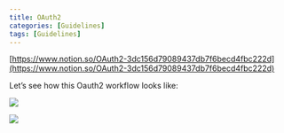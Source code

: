 ```yaml
---
title: OAuth2
categories: [Guidelines]
tags: [Guidelines]
---
```


[https://www.notion.so/OAuth2-3dc156d79089437db7f6becd4fbc222d](https://www.notion.so/OAuth2-3dc156d79089437db7f6becd4fbc222d)


Let’s see how this Oauth2 workflow looks like:


![](https://prod-files-secure.s3.us-west-2.amazonaws.com/9960fb2a-b75e-4bea-a8f9-b00925db1215/3bce41e0-99e8-4ebd-9701-e2bc9cbb79a2/Untitled.png?X-Amz-Algorithm=AWS4-HMAC-SHA256&X-Amz-Content-Sha256=UNSIGNED-PAYLOAD&X-Amz-Credential=ASIAZI2LB466YKRHDBQT%2F20250509%2Fus-west-2%2Fs3%2Faws4_request&X-Amz-Date=20250509T202453Z&X-Amz-Expires=3600&X-Amz-Security-Token=IQoJb3JpZ2luX2VjEOz%2F%2F%2F%2F%2F%2F%2F%2F%2F%2FwEaCXVzLXdlc3QtMiJHMEUCIQCs7tXW921RCiPQY6FIIy3uC95ZWhZcCro38AWl1SbWqwIgEF1OY5MC0qrcM%2F6SSUOfcybv3WWUrNqcB5kvgcR2TX0qiAQIlf%2F%2F%2F%2F%2F%2F%2F%2F%2F%2FARAAGgw2Mzc0MjMxODM4MDUiDNRVZ8u1pw4j6%2F169CrcA5rhcEg%2FQ%2FsdUxZ2gazYyKPVwILsDBO1ibKpeqSVQc7wXPgkwCI2lWkfD6LAkoi6eITb%2BOrFMjEB9Gmsictnhny1u9ivrP2%2FRqliLXNZ2T4HyvulTjgTFd%2FEmbcjD27ZOF6KnG33gs%2FwhYnTdQvxsQitcqT%2FFOPf4KPVixvWeJ3ekRzP1lC0EjVaM8JvxK%2B8PHe682wrN4jEKdvPO2LUPB3qseTBJ88Xq50z0E9rWZacYdzHaeFPUpBh4RRUSISmFvvT26BBGxg8TXV29E1jb9H2AjYkKHmQRkIAhs%2BNxoR8RG%2F4XvJInUt3n6kyaytRP7v89LpP2JdtJ4LlLlW7NgfL7RzCDr%2FHcXhcFqvP80GJnmVaUunVaqreY0OsXf%2FMPqpVylSulPxHYEjhh%2B4yb4poe3n4QdXR8FbS7YSoqG4X7%2FOzQCNoTIq0%2Bg9sdhXmvgQR4eoqkzkq%2BvjGgycx%2BUV0ZUBnsX2BE9dM2t5sd%2Bl2APABBR0diz57zE5RiSdlIr%2FUMsz6Ot8%2BQCMsij2Nsp76gMzMIFiA738IP0Z%2Fe%2B2F1IYk7S%2BpWPKvMy7FLQi0UcYxjYXlEJ25VrOEnVfvnry2cEzvdEbcR%2BpQwU%2F1esPR0rKo95LIIbpz7igvMK7E%2BcAGOqUBfZMgYhUU3EPyUmpHsvTuNNFLAA3Pt0Toj3lvbu9bjtrBhSXjYhHObg3rfEg7Cw432WFymwYtpy7RrVTke%2FXdM0KOOXn5BYGrTO9rJ5t9YA9DWxZ%2BEXChtW%2FOqbe6yZxYDlx%2B7nyEgZNlyby%2FZ7L%2FePC%2B0aZPVEvqhtFDEY8I2BFtJIYGJAu6RvzsUcR7W5TUf%2FEWk4sX1%2FK5OLB8No5SSeInff9I&X-Amz-Signature=de2026be4e67deb640e06be4ed5d1fa456da5c3b885656be48e00b1cb77f908b&X-Amz-SignedHeaders=host&x-id=GetObject)


![](https://prod-files-secure.s3.us-west-2.amazonaws.com/9960fb2a-b75e-4bea-a8f9-b00925db1215/27d32b66-de43-41de-80f7-7edb81d1190f/Untitled.png?X-Amz-Algorithm=AWS4-HMAC-SHA256&X-Amz-Content-Sha256=UNSIGNED-PAYLOAD&X-Amz-Credential=ASIAZI2LB466YKRHDBQT%2F20250509%2Fus-west-2%2Fs3%2Faws4_request&X-Amz-Date=20250509T202453Z&X-Amz-Expires=3600&X-Amz-Security-Token=IQoJb3JpZ2luX2VjEOz%2F%2F%2F%2F%2F%2F%2F%2F%2F%2FwEaCXVzLXdlc3QtMiJHMEUCIQCs7tXW921RCiPQY6FIIy3uC95ZWhZcCro38AWl1SbWqwIgEF1OY5MC0qrcM%2F6SSUOfcybv3WWUrNqcB5kvgcR2TX0qiAQIlf%2F%2F%2F%2F%2F%2F%2F%2F%2F%2FARAAGgw2Mzc0MjMxODM4MDUiDNRVZ8u1pw4j6%2F169CrcA5rhcEg%2FQ%2FsdUxZ2gazYyKPVwILsDBO1ibKpeqSVQc7wXPgkwCI2lWkfD6LAkoi6eITb%2BOrFMjEB9Gmsictnhny1u9ivrP2%2FRqliLXNZ2T4HyvulTjgTFd%2FEmbcjD27ZOF6KnG33gs%2FwhYnTdQvxsQitcqT%2FFOPf4KPVixvWeJ3ekRzP1lC0EjVaM8JvxK%2B8PHe682wrN4jEKdvPO2LUPB3qseTBJ88Xq50z0E9rWZacYdzHaeFPUpBh4RRUSISmFvvT26BBGxg8TXV29E1jb9H2AjYkKHmQRkIAhs%2BNxoR8RG%2F4XvJInUt3n6kyaytRP7v89LpP2JdtJ4LlLlW7NgfL7RzCDr%2FHcXhcFqvP80GJnmVaUunVaqreY0OsXf%2FMPqpVylSulPxHYEjhh%2B4yb4poe3n4QdXR8FbS7YSoqG4X7%2FOzQCNoTIq0%2Bg9sdhXmvgQR4eoqkzkq%2BvjGgycx%2BUV0ZUBnsX2BE9dM2t5sd%2Bl2APABBR0diz57zE5RiSdlIr%2FUMsz6Ot8%2BQCMsij2Nsp76gMzMIFiA738IP0Z%2Fe%2B2F1IYk7S%2BpWPKvMy7FLQi0UcYxjYXlEJ25VrOEnVfvnry2cEzvdEbcR%2BpQwU%2F1esPR0rKo95LIIbpz7igvMK7E%2BcAGOqUBfZMgYhUU3EPyUmpHsvTuNNFLAA3Pt0Toj3lvbu9bjtrBhSXjYhHObg3rfEg7Cw432WFymwYtpy7RrVTke%2FXdM0KOOXn5BYGrTO9rJ5t9YA9DWxZ%2BEXChtW%2FOqbe6yZxYDlx%2B7nyEgZNlyby%2FZ7L%2FePC%2B0aZPVEvqhtFDEY8I2BFtJIYGJAu6RvzsUcR7W5TUf%2FEWk4sX1%2FK5OLB8No5SSeInff9I&X-Amz-Signature=5077a8882ae735973edaa2a50db4b2d487f0b11c8d7f3a6c514ad1a546b9ed8e&X-Amz-SignedHeaders=host&x-id=GetObject)

